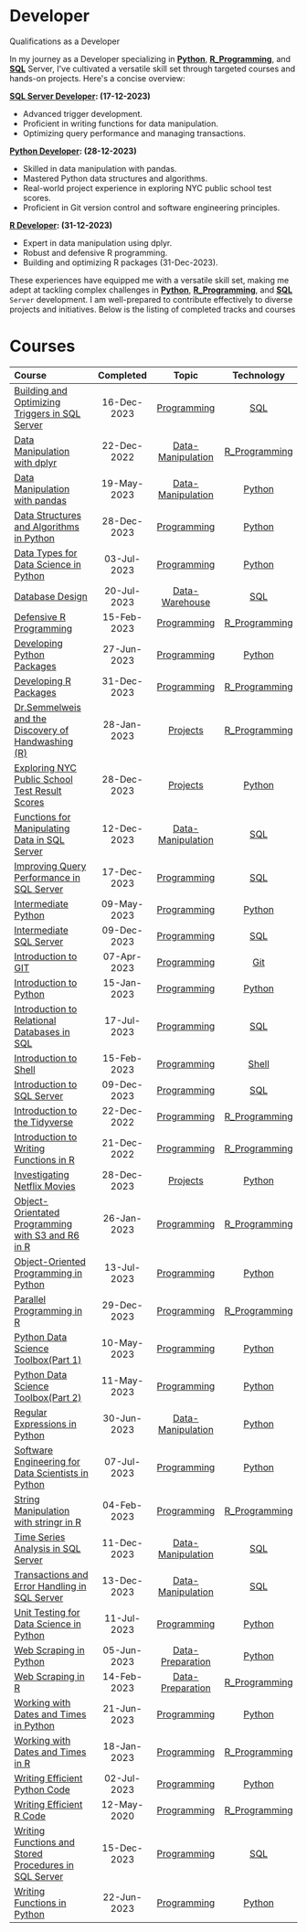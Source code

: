 # Developer
 Qualifications as a Developer

In my journey as a Developer specializing in **[Python](https://github.com/Katsuvest/Python)**, **[R_Programming](https://github.com/Katsuvest/R_Programming)**, and **[SQL](https://github.com/Katsuvest/SQL)** Server, I've cultivated a versatile skill set through targeted courses and hands-on projects. Here's a concise overview:

**[SQL Server Developer](https://github.com/Katsuvest/Developer/blob/master/SQL_Server_Developer.pdf): (17-12-2023)**
* Advanced trigger development.
* Proficient in writing functions for data manipulation.
* Optimizing query performance and managing transactions.

**[Python Developer](https://github.com/Katsuvest/Developer/blob/master/Python_Developer.pdf): (28-12-2023)**
* Skilled in data manipulation with pandas.
* Mastered Python data structures and algorithms.
* Real-world project experience in exploring NYC public school test scores.
* Proficient in Git version control and software engineering principles.

**[R Developer](https://github.com/Katsuvest/Developer/blob/master/R_Developer.pdf): (31-12-2023)**
* Expert in data manipulation using dplyr.
* Robust and defensive R programming.
* Building and optimizing R packages (31-Dec-2023).
  
These experiences have equipped me with a versatile skill set, making me adept at tackling complex challenges in **[Python](https://github.com/Katsuvest/Python)**, **[R_Programming](https://github.com/Katsuvest/R_Programming)**, and **[SQL](https://github.com/Katsuvest/SQL)** `Server` development. I am well-prepared to contribute effectively to diverse projects and initiatives.  Below is the listing of completed tracks and courses

# Courses

|                                                                               Course                                                                                |  Completed   |                                      Topic                                       |                          Technology                          |
| :------------------------------------------------------------------------------------------------------------------------------------------------------------------ | :----------: | :------------------------------------------------------------------------------: | :----------------------------------------------------------: |
| [Building and Optimizing Triggers in SQL Server](https://github.com/Katsuvest/Programming/tree/master/Building_and_Optimizing_Triggers_in_SQL_Server)               |  16-Dec-2023 |       [Programming](https://github.com/Katsuvest/Programming/tree/master/)       |            [SQL](https://github.com/Katsuvest/SQL)           |
| [Data Manipulation with dplyr](https://github.com/Katsuvest/Data-Manipulation/tree/master/Data_Manipulation_with_dplyr)                                             |  22-Dec-2022 | [Data-Manipulation](https://github.com/Katsuvest/Data-Manipulation/tree/master/) |  [R_Programming](https://github.com/Katsuvest/R_Programming) |
| [Data Manipulation with pandas](https://github.com/Katsuvest/Data-Manipulation/tree/master/Data_Manipulation_with_pandas)                                           |  19-May-2023 | [Data-Manipulation](https://github.com/Katsuvest/Data-Manipulation/tree/master/) |         [Python](https://github.com/Katsuvest/Python)        |
| [Data Structures and Algorithms in Python](https://github.com/Katsuvest/Programming/tree/master/Data_Structures_and_Algorithms_in_Python)                           |  28-Dec-2023 |       [Programming](https://github.com/Katsuvest/Programming/tree/master/)       |         [Python](https://github.com/Katsuvest/Python)        |
| [Data Types for Data Science in Python](https://github.com/Katsuvest/Programming/tree/master/Data_Types_for_Data_Science_in_Python)                                 |  03-Jul-2023 |       [Programming](https://github.com/Katsuvest/Programming/tree/master/)       |         [Python](https://github.com/Katsuvest/Python)        |
| [Database Design](https://github.com/Katsuvest/Data-Warehouse/tree/master/Database_Design)                                                                          |  20-Jul-2023 |    [Data-Warehouse](https://github.com/Katsuvest/Data-Warehouse/tree/master/)    |            [SQL](https://github.com/Katsuvest/SQL)           |
| [Defensive R Programming](https://github.com/Katsuvest/Programming/tree/master/Defensive_R_Programming)                                                             |  15-Feb-2023 |       [Programming](https://github.com/Katsuvest/Programming/tree/master/)       |  [R_Programming](https://github.com/Katsuvest/R_Programming) |
| [Developing Python Packages](https://github.com/Katsuvest/Programming/tree/master/Developing_Python_Packages)                                                       |  27-Jun-2023 |       [Programming](https://github.com/Katsuvest/Programming/tree/master/)       |         [Python](https://github.com/Katsuvest/Python)        |
| [Developing R Packages](https://github.com/Katsuvest/Programming/tree/master/Developing_R_Packages)                                                                 |  31-Dec-2023 |       [Programming](https://github.com/Katsuvest/Programming/tree/master/)       |  [R_Programming](https://github.com/Katsuvest/R_Programming) |
| [Dr.Semmelweis and the Discovery of Handwashing (R)](https://github.com/Katsuvest/Projects/tree/master/Dr.Semmelweis_and_the_Discovery_of_Handwashing_(R))          |  28-Jan-2023 |          [Projects](https://github.com/Katsuvest/Projects/tree/master/)          |  [R_Programming](https://github.com/Katsuvest/R_Programming) |
| [Exploring  NYC Public School Test Result Scores](https://github.com/Katsuvest/Projects/tree/master/Exploring__NYC_Public_School_Test_Result_Scores)                |  28-Dec-2023 |          [Projects](https://github.com/Katsuvest/Projects/tree/master/)          |         [Python](https://github.com/Katsuvest/Python)        |
| [Functions for Manipulating Data in SQL Server](https://github.com/Katsuvest/Data-Manipulation/tree/master/Functions_for_Manipulating_Data_in_SQL_Server)           |  12-Dec-2023 | [Data-Manipulation](https://github.com/Katsuvest/Data-Manipulation/tree/master/) |            [SQL](https://github.com/Katsuvest/SQL)           |
| [Improving Query Performance in SQL Server](https://github.com/Katsuvest/Programming/tree/master/Improving_Query_Performance_in_SQL_Server)                         |  17-Dec-2023 |       [Programming](https://github.com/Katsuvest/Programming/tree/master/)       |            [SQL](https://github.com/Katsuvest/SQL)           |
| [Intermediate Python](https://github.com/Katsuvest/Programming/tree/master/Intermediate_Python)                                                                     |  09-May-2023 |       [Programming](https://github.com/Katsuvest/Programming/tree/master/)       |         [Python](https://github.com/Katsuvest/Python)        |
| [Intermediate SQL Server](https://github.com/Katsuvest/Programming/tree/master/Intermediate_SQL_Server)                                                             |  09-Dec-2023 |       [Programming](https://github.com/Katsuvest/Programming/tree/master/)       |            [SQL](https://github.com/Katsuvest/SQL)           |
| [Introduction to GIT](https://github.com/Katsuvest/Programming/tree/master/Introduction_to_GIT)                                                                     |  07-Apr-2023 |       [Programming](https://github.com/Katsuvest/Programming/tree/master/)       |            [Git](https://github.com/Katsuvest/GIT)           |
| [Introduction to Python](https://github.com/Katsuvest/Programming/tree/master/Introduction_to_Python)                                                               |  15-Jan-2023 |       [Programming](https://github.com/Katsuvest/Programming/tree/master/)       |         [Python](https://github.com/Katsuvest/Python)        |
| [Introduction to Relational Databases in SQL](https://github.com/Katsuvest/Programming/tree/master/Introduction_to_Relational_Databases_in_SQL)                     |  17-Jul-2023 |       [Programming](https://github.com/Katsuvest/Programming/tree/master/)       |            [SQL](https://github.com/Katsuvest/SQL)           |
| [Introduction to Shell](https://github.com/Katsuvest/Programming/tree/master/Introduction_to_Shell)                                                                 |  15-Feb-2023 |       [Programming](https://github.com/Katsuvest/Programming/tree/master/)       |          [Shell](https://github.com/Katsuvest/Shell)         |
| [Introduction to SQL Server](https://github.com/Katsuvest/Programming/tree/master/Introduction_to_SQL_Server)                                                       |  09-Dec-2023 |       [Programming](https://github.com/Katsuvest/Programming/tree/master/)       |            [SQL](https://github.com/Katsuvest/SQL)           |
| [Introduction to the Tidyverse](https://github.com/Katsuvest/Programming/tree/master/Introduction_to_the_Tidyverse)                                                 |  22-Dec-2022 |       [Programming](https://github.com/Katsuvest/Programming/tree/master/)       |  [R_Programming](https://github.com/Katsuvest/R_Programming) |
| [Introduction to Writing Functions in R](https://github.com/Katsuvest/Programming/tree/master/Introduction_to_Writing_Functions_in_R)                               |  21-Dec-2022 |       [Programming](https://github.com/Katsuvest/Programming/tree/master/)       |  [R_Programming](https://github.com/Katsuvest/R_Programming) |
| [Investigating Netflix Movies](https://github.com/Katsuvest/Projects/tree/master/Investigating_Netflix_Movies)                                                      |  28-Dec-2023 |          [Projects](https://github.com/Katsuvest/Projects/tree/master/)          |         [Python](https://github.com/Katsuvest/Python)        |
| [Object-Orientated Programming with S3 and R6 in R](https://github.com/Katsuvest/Programming/tree/master/Object-Orientated_Programming_with_S3_and_R6_in_R)         |  26-Jan-2023 |       [Programming](https://github.com/Katsuvest/Programming/tree/master/)       |  [R_Programming](https://github.com/Katsuvest/R_Programming) |
| [Object-Oriented Programming in Python](https://github.com/Katsuvest/Programming/tree/master/Object-Oriented_Programming_in_Python)                                 |  13-Jul-2023 |       [Programming](https://github.com/Katsuvest/Programming/tree/master/)       |         [Python](https://github.com/Katsuvest/Python)        |
| [Parallel Programming in R](https://github.com/Katsuvest/Programming/tree/master/Parallel_Programming_in_R)                                                         |  29-Dec-2023 |       [Programming](https://github.com/Katsuvest/Programming/tree/master/)       |  [R_Programming](https://github.com/Katsuvest/R_Programming) |
| [Python Data Science Toolbox(Part 1)](https://github.com/Katsuvest/Programming/tree/master/Python_Data_Science_Toolbox(Part_1))                                     |  10-May-2023 |       [Programming](https://github.com/Katsuvest/Programming/tree/master/)       |         [Python](https://github.com/Katsuvest/Python)        |
| [Python Data Science Toolbox(Part 2)](https://github.com/Katsuvest/Programming/tree/master/Python_Data_Science_Toolbox(Part_2))                                     |  11-May-2023 |       [Programming](https://github.com/Katsuvest/Programming/tree/master/)       |         [Python](https://github.com/Katsuvest/Python)        |
| [Regular Expressions in Python](https://github.com/Katsuvest/Data-Manipulation/tree/master/Regular_Expressions_in_Python)                                           |  30-Jun-2023 | [Data-Manipulation](https://github.com/Katsuvest/Data-Manipulation/tree/master/) |         [Python](https://github.com/Katsuvest/Python)        |
| [Software Engineering for Data Scientists in Python](https://github.com/Katsuvest/Programming/tree/master/Software_Engineering_for_Data_Scientists_in_Python)       |  07-Jul-2023 |       [Programming](https://github.com/Katsuvest/Programming/tree/master/)       |         [Python](https://github.com/Katsuvest/Python)        |
| [String Manipulation with stringr in R](https://github.com/Katsuvest/Programming/tree/master/String_Manipulation_with_stringr_in_R)                                 |  04-Feb-2023 |       [Programming](https://github.com/Katsuvest/Programming/tree/master/)       |  [R_Programming](https://github.com/Katsuvest/R_Programming) |
| [Time Series Analysis in SQL Server](https://github.com/Katsuvest/Data-Manipulation/tree/master/Time_Series_Analysis_in_SQL_Server)                                 |  11-Dec-2023 | [Data-Manipulation](https://github.com/Katsuvest/Data-Manipulation/tree/master/) |            [SQL](https://github.com/Katsuvest/SQL)           |
| [Transactions and Error Handling in SQL Server](https://github.com/Katsuvest/Data-Manipulation/tree/master/Transactions_and_Error_Handling_in_SQL_Server)           |  13-Dec-2023 | [Data-Manipulation](https://github.com/Katsuvest/Data-Manipulation/tree/master/) |            [SQL](https://github.com/Katsuvest/SQL)           |
| [Unit Testing for Data Science in Python](https://github.com/Katsuvest/Programming/tree/master/Unit_Testing_for_Data_Science_in_Python)                             |  11-Jul-2023 |       [Programming](https://github.com/Katsuvest/Programming/tree/master/)       |         [Python](https://github.com/Katsuvest/Python)        |
| [Web Scraping in Python](https://github.com/Katsuvest/Data-Preparation/tree/master/Web_Scraping_in_Python)                                                          |  05-Jun-2023 |  [Data-Preparation](https://github.com/Katsuvest/Data-Preparation/tree/master/)  |         [Python](https://github.com/Katsuvest/Python)        |
| [Web Scraping in R](https://github.com/Katsuvest/Data-Preparation/tree/master/Web_Scraping_in_R)                                                                    |  14-Feb-2023 |  [Data-Preparation](https://github.com/Katsuvest/Data-Preparation/tree/master/)  |  [R_Programming](https://github.com/Katsuvest/R_Programming) |
| [Working with Dates and Times in Python](https://github.com/Katsuvest/Programming/tree/master/Working_with_Dates_and_Times_in_Python)                               |  21-Jun-2023 |       [Programming](https://github.com/Katsuvest/Programming/tree/master/)       |         [Python](https://github.com/Katsuvest/Python)        |
| [Working with Dates and Times in R](https://github.com/Katsuvest/Programming/tree/master/Working_with_Dates_and_Times_in_R)                                         |  18-Jan-2023 |       [Programming](https://github.com/Katsuvest/Programming/tree/master/)       |  [R_Programming](https://github.com/Katsuvest/R_Programming) |
| [Writing Efficient Python Code](https://github.com/Katsuvest/Programming/tree/master/Writing_Efficient_Python_Code)                                                 |  02-Jul-2023 |       [Programming](https://github.com/Katsuvest/Programming/tree/master/)       |         [Python](https://github.com/Katsuvest/Python)        |
| [Writing Efficient R Code](https://github.com/Katsuvest/Programming/tree/master/Writing_Efficient_R_Code)                                                           |  12-May-2020 |       [Programming](https://github.com/Katsuvest/Programming/tree/master/)       |  [R_Programming](https://github.com/Katsuvest/R_Programming) |
| [Writing Functions and Stored Procedures in SQL Server](https://github.com/Katsuvest/Programming/tree/master/Writing_Functions_and_Stored_Procedures_in_SQL_Server) |  15-Dec-2023 |       [Programming](https://github.com/Katsuvest/Programming/tree/master/)       |            [SQL](https://github.com/Katsuvest/SQL)           |
| [Writing Functions in Python](https://github.com/Katsuvest/Programming/tree/master/Writing_Functions_in_Python)                                                     |  22-Jun-2023 |       [Programming](https://github.com/Katsuvest/Programming/tree/master/)       |         [Python](https://github.com/Katsuvest/Python)        |
